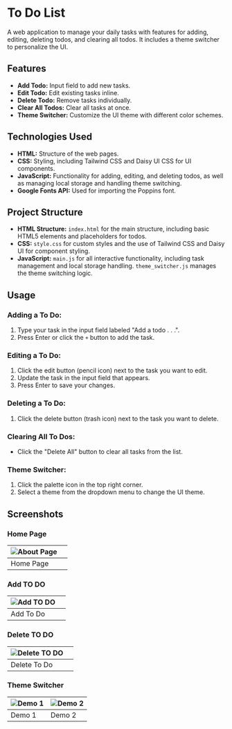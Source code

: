 # To Do List

A web application to manage your daily tasks with features for adding, editing, deleting todos, and clearing all todos. It includes a theme switcher to personalize the UI.

## Features

- **Add Todo:** Input field to add new tasks.
- **Edit Todo:** Edit existing tasks inline.
- **Delete Todo:** Remove tasks individually.
- **Clear All Todos:** Clear all tasks at once.
- **Theme Switcher:** Customize the UI theme with different color schemes.

## Technologies Used

- **HTML:** Structure of the web pages.
- **CSS:** Styling, including Tailwind CSS and Daisy UI CSS for UI components.
- **JavaScript:** Functionality for adding, editing, and deleting todos, as well as managing local storage and handling theme switching.
- **Google Fonts API:** Used for importing the Poppins font.

## Project Structure

- **HTML Structure:** `index.html` for the main structure, including basic HTML5 elements and placeholders for todos.
- **CSS:** `style.css` for custom styles and the use of Tailwind CSS and Daisy UI for component styling.
- **JavaScript:** `main.js` for all interactive functionality, including task management and local storage handling. `theme_switcher.js` manages the theme switching logic.

## Usage
### Adding a To Do:
1. Type your task in the input field labeled "Add a todo . . .".
2. Press Enter or click the `+` button to add the task.
### Editing a To Do:
1. Click the edit button (pencil icon) next to the task you want to edit.
2. Update the task in the input field that appears.
3. Press Enter to save your changes.
### Deleting a To Do:
1. Click the delete button (trash icon) next to the task you want to delete.
### Clearing All To Dos:
- Click the "Delete All" button to clear all tasks from the list.
### Theme Switcher:
1. Click the palette icon in the top right corner.
2. Select a theme from the dropdown menu to change the UI theme.
   
## Screenshots
### Home Page
| ![About Page](https://github.com/user-attachments/assets/031794a3-5f1f-4e40-9594-5cd66f51981d) | |
|---|---|
| Home Page | |

### Add TO DO
| ![Add TO DO](https://github.com/user-attachments/assets/d93a31af-4b31-47d9-80c5-2955c9369af0) | |
|---|---|
| Add To Do | |

### Delete TO DO
| ![Delete TO DO](https://github.com/user-attachments/assets/2426d758-1899-418b-ae52-e6abab5e75b1) | |
|---|---|
| Delete To Do | |

### Theme Switcher
| ![Demo 1](https://github.com/user-attachments/assets/f7b0271c-4d43-46c2-8c80-4a964cbf6f7d) | ![Demo 2](https://github.com/user-attachments/assets/34dc0a92-f4d9-4d50-9d69-c4291a12e02f) |
|---|---|
| Demo 1 | Demo 2 |
